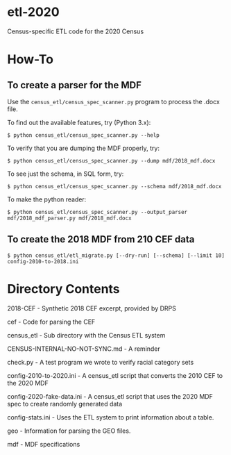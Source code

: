 # etl-2020
Census-specific ETL code for the 2020 Census

# How-To
## To create a parser for the MDF

Use the `census_etl/census_spec_scanner.py` program to process the .docx file.

To find out the available features, try (Python 3.x):

    $ python census_etl/census_spec_scanner.py --help

To verify that you are dumping the MDF properly, try:

    $ python census_etl/census_spec_scanner.py --dump mdf/2018_mdf.docx 

To see just the schema, in SQL form, try:

    $ python census_etl/census_spec_scanner.py --schema mdf/2018_mdf.docx 

To make the python reader:

    $ python census_etl/census_spec_scanner.py --output_parser  mdf/2018_mdf_parser.py mdf/2018_mdf.docx

## To create the 2018 MDF from 210 CEF data

    $ python census_etl/etl_migrate.py [--dry-run] [--schema] [--limit 10] config-2010-to-2018.ini

# Directory Contents

2018-CEF - Synthetic 2018 CEF excerpt, provided by DRPS

cef - Code for parsing the CEF

census_etl - Sub directory with the Census ETL system

CENSUS-INTERNAL-NO-NOT-SYNC.md - A reminder

check.py - A test program we wrote to verify racial category sets

config-2010-to-2020.ini - A census_etl script that converts the 2010 CEF to the 2020 MDF

config-2020-fake-data.ini - A census_etl script that uses the 2020 MDF spec to create randomly generated data

config-stats.ini - Uses the ETL system to print information about a table.

geo - Information for parsing the GEO files.

mdf - MDF specifications
